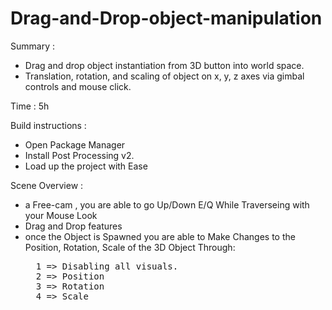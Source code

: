 # Drag-and-Drop-object-manipulation

Summary :
* Drag and drop object instantiation from 3D button into world space.
* Translation, rotation, and scaling of object on x, y, z axes via gimbal controls and mouse click.

Time : 5h

Build instructions :
- Open Package Manager
- Install Post Processing v2.
- Load up the project with Ease

Scene Overview :
- a Free-cam , you are able to go Up/Down E/Q While Traverseing with your Mouse Look
- Drag and Drop features
- once the Object is Spawned you are able to Make Changes to the Position, Rotation, Scale 
of the 3D Object Through:
  <pre>
    1 => Disabling all visuals.
    2 => Position
    3 => Rotation
    4 => Scale
  </pre>
